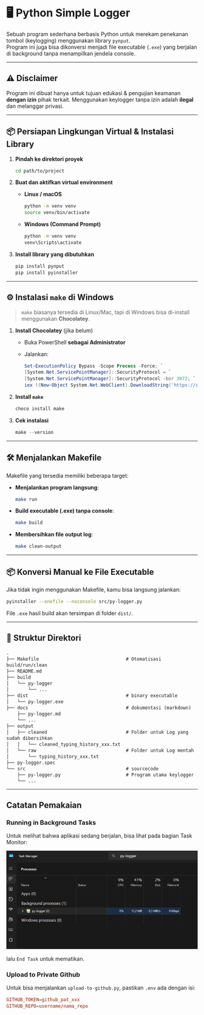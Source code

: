 # 🖥 Python Simple Logger

Sebuah program sederhana berbasis Python untuk merekam penekanan tombol (keylogging) menggunakan library `pynput`.  
Program ini juga bisa dikonversi menjadi file executable (`.exe`) yang berjalan di background tanpa menampilkan jendela console.

---

## ⚠ Disclaimer

Program ini dibuat hanya untuk tujuan edukasi & pengujian keamanan **dengan izin** pihak terkait.
Menggunakan keylogger tanpa izin adalah **ilegal** dan melanggar privasi.

---

## 📦 Persiapan Lingkungan Virtual & Instalasi Library

1. **Pindah ke direktori proyek**  

   ```bash
   cd path/to/project
    ```

2. **Buat dan aktifkan virtual environment**

   * **Linux / macOS**

     ```bash
     python -m venv venv
     source venv/bin/activate
     ```

   * **Windows (Command Prompt)**

     ```cmd
     python -m venv venv
     venv\Scripts\activate
     ```

3. **Install library yang dibutuhkan**

   ```bash
   pip install pynput
   pip install pyinstaller
   ```

---

## ⚙ Instalasi `make` di Windows

> `make` biasanya tersedia di Linux/Mac, tapi di Windows bisa di-install menggunakan **Chocolatey**.

1. **Install Chocolatey** (jika belum)

   * Buka PowerShell **sebagai Administrator**
   * Jalankan:

     ```powershell
     Set-ExecutionPolicy Bypass -Scope Process -Force; `
     [System.Net.ServicePointManager]::SecurityProtocol = `
     [System.Net.ServicePointManager]::SecurityProtocol -bor 3072; `
     iex ((New-Object System.Net.WebClient).DownloadString('https://community.chocolatey.org/install.ps1'))
     ```

2. **Install `make`**

   ```powershell
   choco install make
   ```

3. **Cek instalasi**

   ```powershell
   make --version
   ```

---

## 🛠 Menjalankan Makefile

Makefile yang tersedia memiliki beberapa target:

* **Menjalankan program langsung**:

  ```bash
  make run
  ```

* **Build executable (.exe) tanpa console**:

  ```bash
  make build
  ```

* **Membersihkan file output log**:

  ```bash
  make clean-output
  ```

---

## 📦 Konversi Manual ke File Executable

Jika tidak ingin menggunakan Makefile, kamu bisa langsung jalankan:

```bash
pyinstaller --onefile --noconsole src/py-logger.py
```

File `.exe` hasil build akan tersimpan di folder `dist/`.

---

## 📂 Struktur Direktori

```tree
.
├── Makefile                                # Otomatisasi build/run/clean
├── README.md
├── build
│   └── py-logger
│       └── ...
├── dist                                    # binary executable
│   └── py-logger.exe
├── docs                                    # dokumentasi (markdown)
    ├── py-logger.md                        
    └── ...
├── output
│   ├── cleaned                             # Folder untuk Log yang sudah dibersihkan
│   │   └── cleaned_typing_history_xxx.txt
│   └── raw                                 # Folder untuk Log mentah
│       └── typing_history_xxx.txt
├── py-logger.spec
└── src                                     # sourcecode
    ├── py-logger.py                        # Program utama keylogger
    └── ...
```

---

## Catatan Pemakaian

### Running in Background Tasks

Untuk melihat bahwa aplikasi sedang berjalan, bisa lihat pada bagian Task Monitor:

![task-monitor](./assets/task-monitor.png)

lalu `End Task` untuk mematikan.

### Upload to Private Github

Untuk bisa menjalankan `upload-to-github.py`, pastikan `.env` ada dengan isi:

```conf
GITHUB_TOKEN=github_pat_xxx
GITHUB_REPO=username/nama_repo
```
